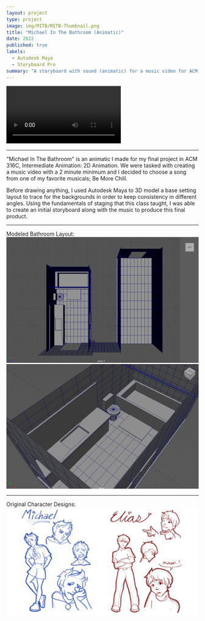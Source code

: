 ```yaml
---
layout: project
type: project
image: img/MITB/MITB-Thumbnail.png
title: "Michael In The Bathroom (Animatic)"
date: 2022
published: true
labels:
  - Autodesk Maya
  - Storyboard Pro
summary: "A storyboard with sound (animatic) for a music video for ACM 316C."
---
```


<video class="img-fluid" controls>
  <source src="../img/MITB/AnhNguyen_MV_Final_316C_F22.mp4" type="video/mp4">
  Your browser does not support the video tag.
</video>

<hr>

"Michael In The Bathroom" is an animatic I made for my final project in ACM 316C, Intermediate Animation: 2D Animation. We were tasked with creating a music video with a 2 minute minimum and I decided to choose a song from one of my favorite musicals; Be More Chill.

Before drawing anything, I used Autodesk Maya to 3D model a base setting layout to trace for the backgrounds in order to keep consistency in different angles. Using the fundamentals of staging that this class taught, I was able to create an initial storyboard along with the music to produce this final product.

<hr>

Modeled Bathroom Layout:
<img class="img-fluid" src="../img/MITB/MITBScene-1.png">
<img class="img-fluid" src="../img/MITB/MITBScene-3.png">

<hr>

Original Character Designs:
<img class="img-fluid" src="../img/MITB/MITB-CharacterDesigns.png">
